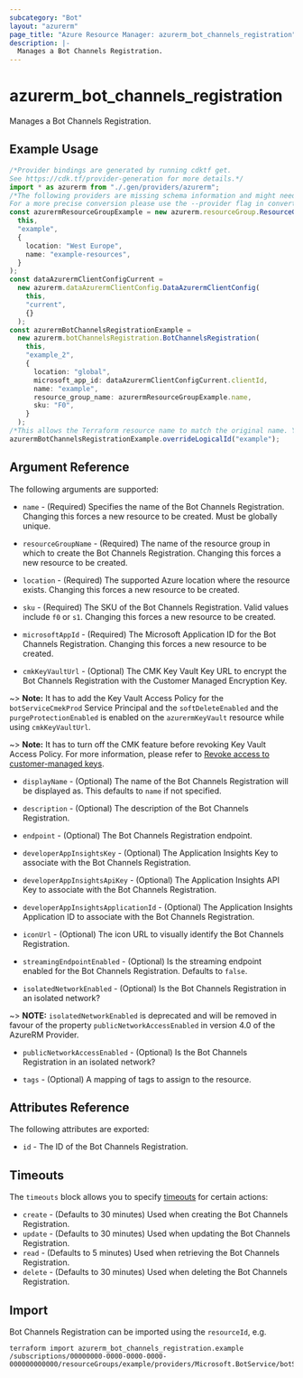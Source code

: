 ```yaml
---
subcategory: "Bot"
layout: "azurerm"
page_title: "Azure Resource Manager: azurerm_bot_channels_registration"
description: |-
  Manages a Bot Channels Registration.
---
```


# azurerm\_bot\_channels\_registration

Manages a Bot Channels Registration.

## Example Usage

```typescript
/*Provider bindings are generated by running cdktf get.
See https://cdk.tf/provider-generation for more details.*/
import * as azurerm from "./.gen/providers/azurerm";
/*The following providers are missing schema information and might need manual adjustments to synthesize correctly: azurerm.
For a more precise conversion please use the --provider flag in convert.*/
const azurermResourceGroupExample = new azurerm.resourceGroup.ResourceGroup(
  this,
  "example",
  {
    location: "West Europe",
    name: "example-resources",
  }
);
const dataAzurermClientConfigCurrent =
  new azurerm.dataAzurermClientConfig.DataAzurermClientConfig(
    this,
    "current",
    {}
  );
const azurermBotChannelsRegistrationExample =
  new azurerm.botChannelsRegistration.BotChannelsRegistration(
    this,
    "example_2",
    {
      location: "global",
      microsoft_app_id: dataAzurermClientConfigCurrent.clientId,
      name: "example",
      resource_group_name: azurermResourceGroupExample.name,
      sku: "F0",
    }
  );
/*This allows the Terraform resource name to match the original name. You can remove the call if you don't need them to match.*/
azurermBotChannelsRegistrationExample.overrideLogicalId("example");

```

## Argument Reference

The following arguments are supported:

*   `name` - (Required) Specifies the name of the Bot Channels Registration. Changing this forces a new resource to be created. Must be globally unique.

*   `resourceGroupName` - (Required) The name of the resource group in which to create the Bot Channels Registration. Changing this forces a new resource to be created.

*   `location` - (Required) The supported Azure location where the resource exists. Changing this forces a new resource to be created.

*   `sku` - (Required) The SKU of the Bot Channels Registration. Valid values include `f0` or `s1`. Changing this forces a new resource to be created.

*   `microsoftAppId` - (Required) The Microsoft Application ID for the Bot Channels Registration. Changing this forces a new resource to be created.

*   `cmkKeyVaultUrl` - (Optional) The CMK Key Vault Key URL to encrypt the Bot Channels Registration with the Customer Managed Encryption Key.

\~> **Note:** It has to add the Key Vault Access Policy for the `botServiceCmekProd` Service Principal and the `softDeleteEnabled` and the `purgeProtectionEnabled` is enabled on the `azurermKeyVault` resource while using `cmkKeyVaultUrl`.

\~> **Note:** It has to turn off the CMK feature before revoking Key Vault Access Policy. For more information, please refer to [Revoke access to customer-managed keys](https://docs.microsoft.com/azure/bot-service/bot-service-encryption?view=azure-bot-service-4.0\&WT.mc_id=Portal-Microsoft_Azure_BotService#revoke-access-to-customer-managed-keys).

*   `displayName` - (Optional) The name of the Bot Channels Registration will be displayed as. This defaults to `name` if not specified.

*   `description` - (Optional) The description of the Bot Channels Registration.

*   `endpoint` - (Optional) The Bot Channels Registration endpoint.

*   `developerAppInsightsKey` - (Optional) The Application Insights Key to associate with the Bot Channels Registration.

*   `developerAppInsightsApiKey` - (Optional) The Application Insights API Key to associate with the Bot Channels Registration.

*   `developerAppInsightsApplicationId` - (Optional) The Application Insights Application ID to associate with the Bot Channels Registration.

*   `iconUrl` - (Optional) The icon URL to visually identify the Bot Channels Registration.

*   `streamingEndpointEnabled` - (Optional) Is the streaming endpoint enabled for the Bot Channels Registration. Defaults to `false`.

*   `isolatedNetworkEnabled` - (Optional) Is the Bot Channels Registration in an isolated network?

\~> **NOTE:** `isolatedNetworkEnabled` is deprecated and will be removed in favour of the property `publicNetworkAccessEnabled` in version 4.0 of the AzureRM Provider.

*   `publicNetworkAccessEnabled` - (Optional) Is the Bot Channels Registration in an isolated network?

*   `tags` - (Optional) A mapping of tags to assign to the resource.

## Attributes Reference

The following attributes are exported:

* `id` - The ID of the Bot Channels Registration.

## Timeouts

The `timeouts` block allows you to specify [timeouts](https://www.terraform.io/language/resources/syntax#operation-timeouts) for certain actions:

* `create` - (Defaults to 30 minutes) Used when creating the Bot Channels Registration.
* `update` - (Defaults to 30 minutes) Used when updating the Bot Channels Registration.
* `read` - (Defaults to 5 minutes) Used when retrieving the Bot Channels Registration.
* `delete` - (Defaults to 30 minutes) Used when deleting the Bot Channels Registration.

## Import

Bot Channels Registration can be imported using the `resourceId`, e.g.

```shell
terraform import azurerm_bot_channels_registration.example /subscriptions/00000000-0000-0000-0000-000000000000/resourceGroups/example/providers/Microsoft.BotService/botServices/example
```
